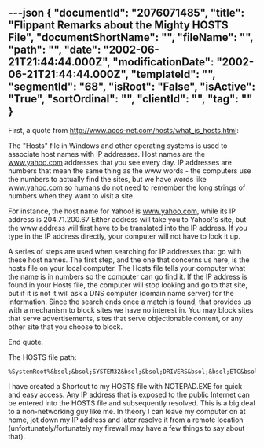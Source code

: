 ---json
{
  "documentId": "2076071485",
  "title": "Flippant Remarks about the Mighty HOSTS File",
  "documentShortName": "",
  "fileName": "",
  "path": "",
  "date": "2002-06-21T21:44:44.000Z",
  "modificationDate": "2002-06-21T21:44:44.000Z",
  "templateId": "",
  "segmentId": "68",
  "isRoot": "False",
  "isActive": "True",
  "sortOrdinal": "",
  "clientId": "",
  "tag": ""
}
---

First, a quote from http://www.accs-net.com/hosts/what_is_hosts.html:

The &quot;Hosts&quot; file in Windows and other operating systems is used to associate host names with IP addresses. Host names are the www.yahoo.com addresses that you see every day. IP addresses are numbers that mean the same thing as the www words - the computers use the numbers to actually find the sites, but we have words like www.yahoo.com so humans do not need to remember the long strings of numbers when they want to visit a site.

For instance, the host name for Yahoo! is www.yahoo.com, while its IP address is 204.71.200.67 Either address will take you to Yahoo!'s site, but the www address will first have to be translated into the IP address. If you type in the IP address directly, your computer will not have to look it up.

A series of steps are used when searching for IP addresses that go with these host names. The first step, and the one that concerns us here, is the hosts file on your local computer. The Hosts file tells your computer what the name is in numbers so the computer can go find it. If the IP address is found in your Hosts file, the computer will stop looking and go to that site, but if it is not it will ask a DNS computer (domain name server) for the information. Since the search ends once a match is found, that provides us with a mechanism to block sites we have no interest in. You may block sites that serve advertisements, sites that serve objectionable content, or any other site that you choose to block.

End quote.

The HOSTS file path:

    %SystemRoot%&bsol;&bsol;SYSTEM32&bsol;&bsol;DRIVERS&bsol;&bsol;ETC&bsol;&bsol;HOSTS

I have created a Shortcut to my HOSTS file with NOTEPAD.EXE for quick and easy access. Any IP address that is exposed to the public Internet can be entered into the HOSTS file and subsequently resolved. This is a big deal to a non-networking guy like me. In theory I can leave my computer on at home, jot down my IP address and later resolve it from a remote location (unfortunately/fortunately my firewall may have a few things to say about that).

